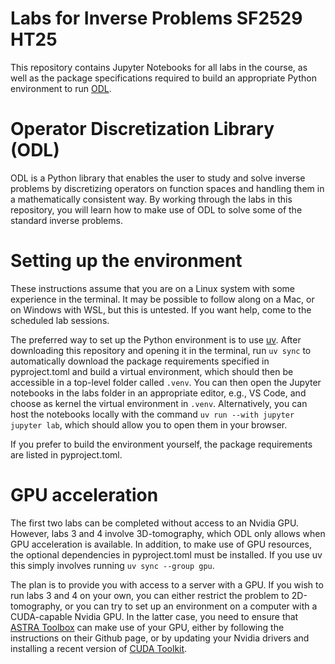 # Labs for Inverse Problems SF2529 HT25

This repository contains Jupyter Notebooks for all labs in the course, as well as the package specifications required to build an appropriate Python environment to run [ODL](https://github.com/odlgroup/odl).

# Operator Discretization Library (ODL)

ODL is a Python library that enables the user to study and solve inverse problems by discretizing operators on function spaces and handling them in a mathematically consistent way. By working through the labs in this repository, you will learn how to make use of ODL to solve some of the standard inverse problems.

# Setting up the environment

These instructions assume that you are on a Linux system with some experience in the terminal. It may be possible to follow along on a Mac, or on Windows with WSL, but this is untested. If you want help, come to the scheduled lab sessions.

The preferred way to set up the Python environment is to use [uv](https://docs.astral.sh/uv). After downloading this repository and opening it in the terminal, run ``uv sync`` to automatically download the package requirements specified in pyproject.toml and build a virtual environment, which should then be accessible in a top-level folder called ``.venv``. You can then open the Jupyter notebooks in the labs folder in an appropriate editor, e.g., VS Code, and choose as kernel the virtual environment in ``.venv``. Alternatively, you can host the notebooks locally with the command ``uv run --with jupyter jupyter lab``, which should allow you to open them in your browser.

If you prefer to build the environment yourself, the package requirements are listed in pyproject.toml.

# GPU acceleration

The first two labs can be completed without access to an Nvidia GPU. However, labs 3 and 4 involve 3D-tomography, which ODL only allows when GPU acceleration is available. In addition, to make use of GPU resources, the optional dependencies in pyproject.toml must be installed. If you use uv this simply involves running ``uv sync --group gpu``.

The plan is to provide you with access to a server with a GPU. If you wish to run labs 3 and 4 on your own, you can either restrict the problem to 2D-tomography, or you can try to set up an environment on a computer with a CUDA-capable Nvidia GPU. In the latter case, you need to ensure that [ASTRA Toolbox](https://github.com/astra-toolbox/astra-toolbox) can make use of your GPU, either by following the instructions on their Github page, or by updating your Nvidia drivers and installing a recent version of [CUDA Toolkit](https://docs.nvidia.com/cuda/cuda-installation-guide-linux/).
